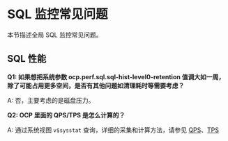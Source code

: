 SQL 监控常见问题
===============================

本节描述全局 SQL 监控常见问题。

SQL 性能
---------------------------

**Q1: 如果想把系统参数 ocp.perf.sql.sql-hist-level0-retention 值调大如一周，除了可能占用更多空间，是否有其他问题如清理耗时等需要考虑？**

A: 否，主要考虑的是磁盘压力。

**Q2: OCP 里面的 QPS/TPS 是怎么计算的？**

A: 通过系统视图 `v$sysstat` 查询，详细的采集和计算方法，请参见 [QPS](../../1900.reference-guide/300.monitoring-indicator-reference/400.oceanbase-database-tenant/100.qps-1.md)、[TPS](../../1900.reference-guide/300.monitoring-indicator-reference/400.oceanbase-database-tenant/1600.tps-1.md)
